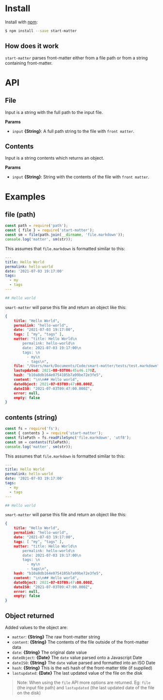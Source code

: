 # Install

Install with [npm](https://www.npmjs.com/):

```sh
$ npm install --save start-matter
```

## How does it work

`start-matter` parses front-matter either from a file path or from a string containing front-matter.

# API

## File

Input is a string with the full path to the input file.

**Params**

* `input` **{String}**: A full path string to the file with `front matter`.

## Contents

Input is a string contents which returns an object.

**Params**

* `input` **{String}**: String with the contents of the file with `front matter`.

# Examples

## file (path)

```js
const path = require('path');
const { file } = require('start-matter');
const sm = file(path.join(__dirname, 'file.markdown'));
console.log('matter', sm(str));
```

This assumes that `file.markdown` is formatted similar to this:

``` yaml
---
title: Hello World
permalink: hello-world
date: '2021-07-03 19:17:00'
tags: 
  - my
  - tags
---

## Hello world
```

`smart-matter` will parse this file and return an object like this:

```json
{
    title: "Hello World",
    permalink: "hello-world",
    date: "2021-07-03 19:17:00",
    tags: [ "my", "tags" ],
    matter: "title: Hello World\n
        permalink: hello-world\n
        date: 2021-07-03 19:17:00\n
        tags: \n
          - my\n
          - tags\n",
    file: "/Users/mark/Documents/Code/smart-matter/tests/test.markdown",
    lastupdated: 2021-08-03T06:45:46.170Z,
    hash: "b10a8db164e0754105b7a99be72e3fe5",
    content: "\n\n## Hello world",
    dateObject: 2021-07-03T09:47:00.000Z,
    dateISO: "2021-07-03T09:47:00.000Z",
    error: null,
    empty: false
}
```

## contents (string)

```js
const fs = require('fs');
const { contents } = require('start-matter');
const filePath = fs.readFileSync('file.markdown', 'utf8');
const sm = contents(filePath);
console.log('matter', sm(str));
```

This assumes that `file.markdown` is formatted similar to this:

``` yaml
---
title: Hello World
permalink: hello-world
date: '2021-07-03 19:17:00'
tags: 
  - my
  - tags
---

## Hello world
```

`smart-matter` will parse this file and return an object like this:

```json
{
    title: "Hello World",
    permalink: "hello-world",
    date: "2021-07-03 19:17:00",
    tags: [ "my", "tags" ],
    matter: "title: Hello World\n
        permalink: hello-world\n
        date: 2021-07-03 19:17:00\n
        tags: \n
          - my\n
          - tags\n",
    hash: "b10a8db164e0754105b7a99be72e3fe5",
    content: "\n\n## Hello world",
    dateObject: 2021-07-03T09:47:00.000Z,
    dateISO: "2021-07-03T09:47:00.000Z",
    error: null,
    empty: false
}
```

## Object returned

Added values to the object are:

- `matter`: **{String}** The raw front-matter string
- `content`: **{String}** The contents of the file outside of the front-matter data
- `date`: **{String}** The original date value
- `dateObject`: **{Date}** The `date` value parsed onto a Javascript Date
- `dateISO`: **{String}** The `date` value parsed and formatted into an ISO Date
- `hash`: **{String}** This is the `md5` hash of the front-matter title (if supplied)
- `lastupdated`: **{Date}** The last updated value of the file on the disk 

> Note: When using the `file` API more options are returned. Eg: `file` (the input file path) and `lastupdated` (the last updated date of the file on the disk)